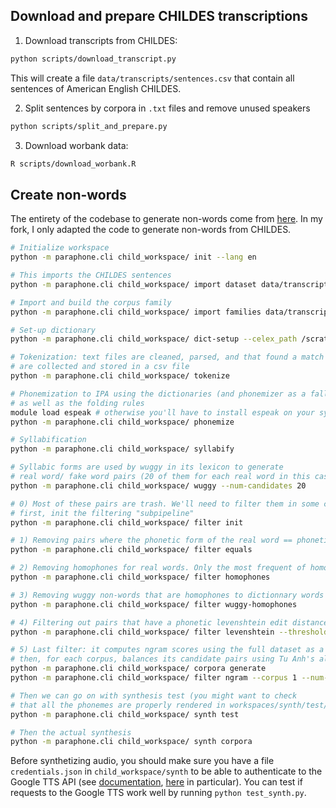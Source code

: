 ## Download and prepare CHILDES transcriptions

1) Download transcripts from CHILDES:

```bash
python scripts/download_transcript.py
```

This will create a file `data/transcripts/sentences.csv` that contain all sentences of American English CHILDES.

2) Split sentences by corpora in `.txt` files and remove unused speakers

```bash
python scripts/split_and_prepare.py
```

3) Download worbank data:

```bash
R scripts/download_worbank.R
```

## Create non-words

The entirety of the codebase to generate non-words come from [here](https://gitlab.cognitive-ml.fr/htiteux/paraphone).
In my fork, I only adapted the code to generate non-words from CHILDES.

```bash
# Initialize workspace
python -m paraphone.cli child_workspace/ init --lang en

# This imports the CHILDES sentences
python -m paraphone.cli child_workspace/ import dataset data/transcripts/text/ --type childes --copy

# Import and build the corpus family
python -m paraphone.cli child_workspace/ import families data/transcripts/text/metadata.csv

# Set-up dictionary
python -m paraphone.cli child_workspace/ dict-setup --celex_path /scratch1/data/raw_data/CELEX2/english/epw/epw.cd

# Tokenization: text files are cleaned, parsed, and that found a match in the dictionaries
# are collected and stored in a csv file
python -m paraphone.cli child_workspace/ tokenize

# Phonemization to IPA using the dictionaries (and phonemizer as a fallback), 
# as well as the folding rules
module load espeak # otherwise you'll have to install espeak on your system
python -m paraphone.cli child_workspace/ phonemize

# Syllabification
python -m paraphone.cli child_workspace/ syllabify

# Syllabic forms are used by wuggy in its lexicon to generate
# real word/ fake word pairs (20 of them for each real word in this case)
python -m paraphone.cli child_workspace/ wuggy --num-candidates 20

# 0) Most of these pairs are trash. We'll need to filter them in some consecutive steps:
# first, init the filtering "subpipeline"
python -m paraphone.cli child_workspace/ filter init

# 1) Removing pairs where the phonetic form of the real word == phonetic form of fake word
python -m paraphone.cli child_workspace/ filter equals

# 2) Removing homophones for real words. Only the most frequent of homophone is kept
python -m paraphone.cli child_workspace/ filter homophones

# 3) Removing wuggy non-words that are homophones to dictionnary words
python -m paraphone.cli child_workspace/ filter wuggy-homophones

# 4) Filtering out pairs that have a phonetic levenshtein edit distance > 2
python -m paraphone.cli child_workspace/ filter levenshtein --threshold 2

# 5) Last filter: it computes ngram scores using the full dataset as a basis,
# then, for each corpus, balances its candidate pairs using Tu Anh's algorithm
python -m paraphone.cli child_workspace/ corpora generate
python -m paraphone.cli child_workspace/ filter ngram --corpus 1 --num-to-keep 10

# Then we can go on with synthesis test (you might want to check 
# that all the phonemes are properly rendered in workspaces/synth/test/
python -m paraphone.cli child_workspace/ synth test

# Then the actual synthesis
python -m paraphone.cli child_workspace/ synth corpora
```

Before synthetizing audio, you should make sure you have a file `credentials.json` in `child_workspace/synth` to be able to authenticate to the Google TTS API (see [documentation](https://cloud.google.com/docs/authentication), [here](https://cloud.google.com/docs/authentication/production) in particular).
You can test if requests to the Google TTS work well by running `python test_synth.py`.